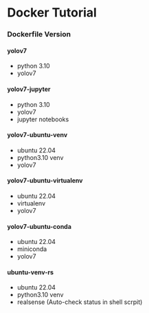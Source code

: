 # Docker Tutorial

### Dockerfile Version
#### yolov7
- python 3.10
- yolov7

#### yolov7-jupyter
- python 3.10
- yolov7
- jupyter notebooks

#### yolov7-ubuntu-venv
- ubuntu 22.04
- python3.10 venv
- yolov7

#### yolov7-ubuntu-virtualenv
- ubuntu 22.04
- virtualenv
- yolov7

#### yolov7-ubuntu-conda
- ubuntu 22.04
- miniconda
- yolov7

#### ubuntu-venv-rs
- ubuntu 22.04
- python3.10 venv
- realsense
(Auto-check status in shell scrpit)
